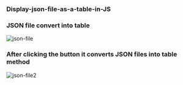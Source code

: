 ### Display-json-file-as-a-table-in-JS

### JSON file convert into table
![json-file](https://user-images.githubusercontent.com/47625626/58166656-f8a2d080-7c92-11e9-80cc-652796d3a416.png)
 ### After clicking the button it converts JSON files into table method 
 
![json-file2](https://user-images.githubusercontent.com/47625626/58166742-2720ab80-7c93-11e9-8c7d-93bc4f78162a.png)
